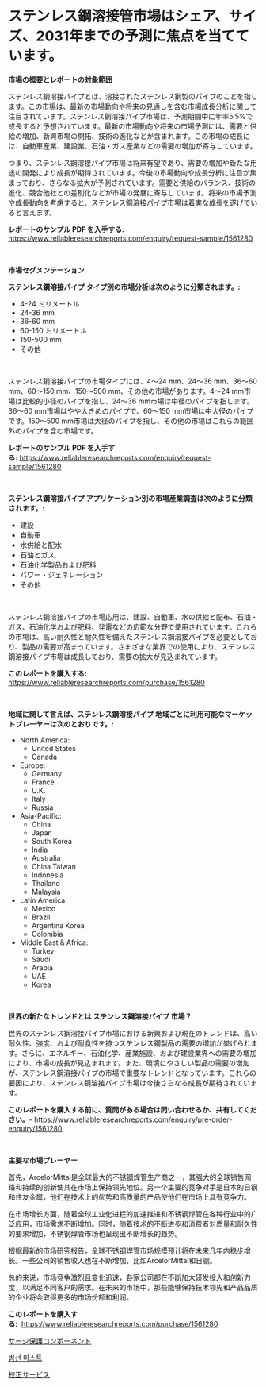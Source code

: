 <p><h1>ステンレス鋼溶接管市場はシェア、サイズ、2031年までの予測に焦点を当てています。</h1></p><p><strong>市場の概要とレポートの対象範囲</strong></p>
<p><p>ステンレス鋼溶接パイプとは、溶接されたステンレス鋼製のパイプのことを指します。この市場は、最新の市場動向や将来の見通しを含む市場成長分析に関して注目されています。ステンレス鋼溶接パイプ市場は、予測期間中に年率5.5%で成長すると予想されています。最新の市場動向や将来の市場予測には、需要と供給の増加、新興市場の開拓、技術の進化などが含まれます。この市場の成長には、自動車産業、建設業、石油・ガス産業などの需要の増加が寄与しています。</p><p>つまり、ステンレス鋼溶接パイプ市場は将来有望であり、需要の増加や新たな用途の開発により成長が期待されています。今後の市場動向や成長分析に注目が集まっており、さらなる拡大が予測されています。需要と供給のバランス、技術の進化、競合他社との差別化などが市場の発展に寄与しています。将来の市場予測や成長動向を考慮すると、ステンレス鋼溶接パイプ市場は着実な成長を遂げていると言えます。</p></p>
<p><strong>レポートのサンプル PDF を入手する:</strong> <a href="https://www.reliableresearchreports.com/enquiry/request-sample/1561280">https://www.reliableresearchreports.com/enquiry/request-sample/1561280</a></p>
<p>&nbsp;</p>
<p><strong>市場セグメンテーション</strong></p>
<p><strong>ステンレス鋼溶接パイプ タイプ別の市場分析は次のように分類されます。:</strong></p>
<p><ul><li>4-24 ミリメートル</li><li>24-36 mm</li><li>36-60 mm</li><li>60-150 ミリメートル</li><li>150-500 mm</li><li>その他</li></ul></p>
<p>&nbsp;</p>
<p><p>ステンレス鋼溶接パイプの市場タイプには、4〜24 mm、24〜36 mm、36〜60 mm、60〜150 mm、150〜500 mm、その他の市場があります。4〜24 mm市場は比較的小径のパイプを指し、24〜36 mm市場は中径のパイプを指します。36〜60 mm市場はやや大きめのパイプで、60〜150 mm市場は中大径のパイプです。150〜500 mm市場は大径のパイプを指し、その他の市場はこれらの範囲外のパイプを含む市場です。</p></p>
<p><strong>レポートのサンプル PDF を入手する:</strong>&nbsp;<a href="https://www.reliableresearchreports.com/enquiry/request-sample/1561280">https://www.reliableresearchreports.com/enquiry/request-sample/1561280</a></p>
<p>&nbsp;</p>
<p><strong> ステンレス鋼溶接パイプ アプリケーション別の市場産業調査は次のように分類されます。:</strong></p>
<p><ul><li>建設</li><li>自動車</li><li>水供給と配水</li><li>石油とガス</li><li>石油化学製品および肥料</li><li>パワー・ジェネレーション</li><li>その他</li></ul></p>
<p>&nbsp;</p>
<p><p>ステンレス鋼溶接パイプの市場応用は、建設、自動車、水の供給と配布、石油・ガス、石油化学および肥料、発電などの広範な分野で使用されています。これらの市場は、高い耐久性と耐久性を備えたステンレス鋼溶接パイプを必要としており、製品の需要が高まっています。さまざまな業界での使用により、ステンレス鋼溶接パイプ市場は成長しており、需要の拡大が見込まれています。</p></p>
<p><strong>このレポートを購入する:</strong>&nbsp; <a href="https://www.reliableresearchreports.com/purchase/1561280">https://www.reliableresearchreports.com/purchase/1561280</a></p>
<p>&nbsp;</p>
<p><strong>地域に関して言えば、ステンレス鋼溶接パイプ 地域ごとに利用可能なマーケットプレーヤーは次のとおりです。:</strong></p>
<p><ul>
    <li>
        North America:
        <ul>
            <li>United States</li>
            <li>Canada</li>
        </ul>
    </li>
    <li>
        Europe:
        <ul>
            <li>Germany</li>
            <li>France</li>
            <li>U.K.</li>
            <li>Italy</li>
            <li>Russia</li>
        </ul>
    </li>
    <li>
        Asia-Pacific:
        <ul>
            <li>China</li>
            <li>Japan</li>
            <li>South Korea</li>
            <li>India</li>
            <li>Australia</li>
            <li>China Taiwan</li>
            <li>Indonesia</li>
            <li>Thailand</li>
            <li>Malaysia</li>
        </ul>
    </li>
    <li>
        Latin America:
        <ul>
            <li>Mexico</li>
            <li>Brazil</li>
            <li>Argentina Korea</li>
            <li>Colombia</li>
        </ul>
    </li>
    <li>
        Middle East & Africa:
        <ul>
            <li>Turkey</li>
            <li>Saudi</li>
            <li>Arabia</li>
            <li>UAE</li>
            <li>Korea</li>
        </ul>
    </li>
    </ul></p>
<p>&nbsp;</p>
<p><strong>世界の新たなトレンドとは ステンレス鋼溶接パイプ 市場？</strong></p>
<p><p>世界のステンレス鋼溶接パイプ市場における新興および現在のトレンドは、高い耐久性、強度、および耐食性を持つステンレス鋼製品の需要の増加が挙げられます。さらに、エネルギー、石油化学、産業施設、および建設業界への需要の増加により、市場の成長が見込まれます。また、環境にやさしい製品の需要の増加が、ステンレス鋼溶接パイプの市場で重要なトレンドとなっています。これらの要因により、ステンレス鋼溶接パイプ市場は今後さらなる成長が期待されています。</p></p>
<p><strong>このレポートを購入する前に、質問がある場合は問い合わせるか、共有してください。</strong>- <a href="https://www.reliableresearchreports.com/enquiry/pre-order-enquiry/1561280">https://www.reliableresearchreports.com/enquiry/pre-order-enquiry/1561280</a></p>
<p>&nbsp;</p>
<p><strong>主要な市場プレーヤー</strong></p>
<p><p>首先，ArcelorMittal是全球最大的不锈钢焊管生产商之一，其强大的全球销售网络和持续的创新使其在市场上保持领先地位。另一个主要的竞争对手是日本的日钢和住友金属，他们在技术上的优势和高质量的产品使他们在市场上具有竞争力。</p><p>在市场增长方面，随着全球工业化进程的加速推进和不锈钢焊管在各种行业中的广泛应用，市场需求不断增加。同时，随着技术的不断进步和消费者对质量和耐久性的要求增加，不锈钢焊管市场也呈现出不断增长的趋势。</p><p>根据最新的市场研究报告，全球不锈钢焊管市场规模预计将在未来几年内稳步增长。一些公司的销售收入也在不断增加，比如ArcelorMittal和日钢。</p><p>总的来说，市场竞争激烈且变化迅速，各家公司都在不断加大研发投入和创新力度，以满足不同客户的需求。在未来的市场中，那些能够保持技术领先和产品品质的企业将会取得更多的市场份额和利润。</p></p>
<p><strong>このレポートを購入する:</strong>&nbsp;&nbsp;<a href="https://www.reliableresearchreports.com/purchase/1561280">https://www.reliableresearchreports.com/purchase/1561280</a></p>
<p><p><a href="https://github.com/marbadji/Market-Research-Report-List-1/blob/main/18427445944.md">サージ保護コンポーネント</a></p><p><a href="https://medium.com/@witoldadamczyk1904/%EC%84%B8%EC%9D%BC%EB%B3%B4%ED%8A%B8-%EB%8F%9B%EB%8C%80-%EC%8B%9C%EC%9E%A5-%EB%B3%B4%EA%B3%A0%EC%84%9C%EA%B0%80-%EC%9D%B4-%EC%8B%9C%EC%9E%A5%EC%9D%98-%EC%B5%9C%EC%8B%A0-%ED%8A%B8%EB%A0%8C%EB%93%9C%EC%99%80-%EC%84%B1%EC%9E%A5-%EA%B8%B0%ED%9A%8C%EB%A5%BC-%EA%B3%B5%EA%B0%9C%ED%96%88%EC%8A%B5%EB%8B%88%EB%8B%A4-6c0d93364ae4">범선 마스트</a></p><p><a href="https://github.com/KaydenJohns1964/Market-Research-Report-List-1/blob/main/72557845945.md">校正サービス</a></p></p>